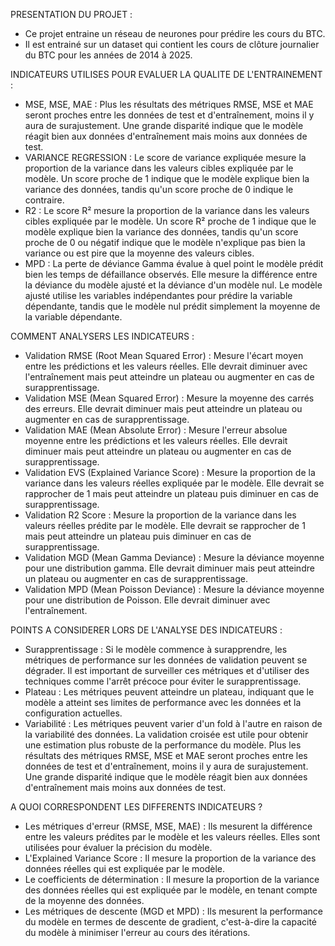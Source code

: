 PRESENTATION DU PROJET :
* Ce projet entraine un réseau de neurones pour prédire les cours du BTC.
* Il est entrainé sur un dataset qui contient les cours de clôture journalier 
du BTC pour les années de 2014 à 2025.


INDICATEURS UTILISES POUR EVALUER LA QUALITE DE L'ENTRAINEMENT :
* MSE, MSE, MAE : Plus les résultats des métriques RMSE, MSE et MAE seront proches entre les données de test et d'entraînement, moins il y aura de surajustement. Une grande disparité indique que le modèle réagit bien aux données d'entraînement mais moins aux données de test.
* VARIANCE REGRESSION : Le score de variance expliquée mesure la proportion de la variance dans les valeurs cibles expliquée par le modèle. Un score proche de 1 indique que le modèle explique bien la variance des données, tandis qu'un score proche de 0 indique le contraire.
* R2 : Le score R² mesure la proportion de la variance dans les valeurs cibles expliquée par le modèle. Un score R² proche de 1 indique que le modèle explique bien la variance des données, tandis qu'un score proche de 0 ou négatif indique que le modèle n'explique pas bien la variance ou est pire que la moyenne des valeurs cibles.
* MPD : La perte de déviance Gamma évalue à quel point le modèle prédit bien les temps de défaillance observés. Elle mesure la différence entre la déviance du modèle ajusté et la déviance d'un modèle nul. Le modèle ajusté utilise les variables indépendantes pour prédire la variable dépendante, tandis que le modèle nul prédit simplement la moyenne de la variable dépendante.


COMMENT ANALYSERS LES INDICATEURS :
* Validation RMSE (Root Mean Squared Error) : Mesure l'écart moyen entre les prédictions et les valeurs réelles. Elle devrait diminuer avec l'entraînement mais peut atteindre un plateau ou augmenter en cas de surapprentissage.
* Validation MSE (Mean Squared Error) : Mesure la moyenne des carrés des erreurs. Elle devrait diminuer mais peut atteindre un plateau ou augmenter en cas de surapprentissage.
* Validation MAE (Mean Absolute Error) : Mesure l'erreur absolue moyenne entre les prédictions et les valeurs réelles. Elle devrait diminuer mais peut atteindre un plateau ou augmenter en cas de surapprentissage.
* Validation EVS (Explained Variance Score) : Mesure la proportion de la variance dans les valeurs réelles expliquée par le modèle. Elle devrait se rapprocher de 1 mais peut atteindre un plateau puis diminuer en cas de surapprentissage.
* Validation R2 Score : Mesure la proportion de la variance dans les valeurs réelles prédite par le modèle. Elle devrait se rapprocher de 1 mais peut atteindre un plateau puis diminuer en cas de surapprentissage.
* Validation MGD (Mean Gamma Deviance) : Mesure la déviance moyenne pour une distribution gamma. Elle devrait diminuer mais peut atteindre un plateau ou augmenter en cas de surapprentissage.
* Validation MPD (Mean Poisson Deviance) : Mesure la déviance moyenne pour une distribution de Poisson. Elle devrait diminuer avec l'entraînement.


POINTS A CONSIDERER LORS DE L'ANALYSE DES INDICATEURS :
* Surapprentissage : Si le modèle commence à surapprendre, les métriques de performance sur les données de validation peuvent se dégrader. Il est important de surveiller ces métriques et d'utiliser des techniques comme l'arrêt précoce pour éviter le surapprentissage.
* Plateau : Les métriques peuvent atteindre un plateau, indiquant que le modèle a atteint ses limites de performance avec les données et la configuration actuelles.
* Variabilité : Les métriques peuvent varier d'un fold à l'autre en raison de la variabilité des données. La validation croisée est utile pour obtenir une estimation plus robuste de la performance du modèle. Plus les résultats des métriques RMSE, MSE et MAE seront proches entre les données de test et d'entraînement, moins il y aura de surajustement. Une grande disparité indique que le modèle réagit bien aux données d'entraînement mais moins aux données de test.


A QUOI CORRESPONDENT LES DIFFERENTS INDICATEURS ?
* Les métriques d'erreur (RMSE, MSE, MAE) : Ils mesurent la différence entre les valeurs prédites par le modèle et les valeurs réelles. Elles sont utilisées pour évaluer la précision du modèle.
* L'Explained Variance Score : Il mesure la proportion de la variance des données réelles qui est expliquée par le modèle.
* Le coefficients de détermination : Il mesure la proportion de la variance des données réelles qui est expliquée par le modèle, en tenant compte de la moyenne des données.
* Les métriques de descente (MGD et MPD) : Ils mesurent la performance du modèle en termes de descente de gradient, c'est-à-dire la capacité du modèle à minimiser l'erreur au cours des itérations.


